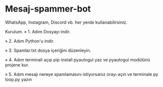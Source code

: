 # Mesaj-spammer-bot
WhatsApp, Instagram, Discord vb. her yerde kullanabilirsiniz.

Kurulum.
» 1. Adım Dosyayı indir.

» 2. Adım Python'u indir.

» 3. Spamlar.txt dosya içeriğini düzenleyin.

» 4. Adım terminali açıp pip install pyautogui yaz ve pyautogui modülünü projene kur.

» 5. Adım mesajı nereye spamlamasını istiyorsanız orayı açın ve terminale py loop.py yazın
